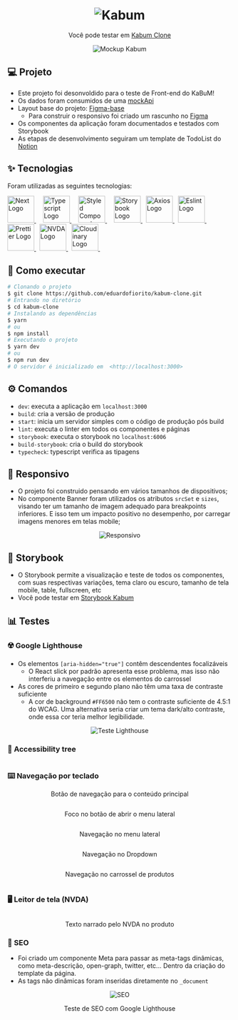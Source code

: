 <h1 align="center"><img src="https://res.cloudinary.com/dtz06cfki/image/upload/v1658216725/kabum/kabumlogo_uzu7z5.svg" alt="Kabum" /> 
</h1>

<p align="center">
  Você pode testar em <a href="https://kabum-clone-kxoznprz0-eduardofiorito.vercel.app/">Kabum Clone</a>
</p>

<p align="center">
  <img src="https://res.cloudinary.com/dtz06cfki/image/upload/v1658219013/kabum/mockup_imjn4u.png" alt="Mockup Kabum" />
</p>

## 💻 Projeto

- Este projeto foi desonvoldido para o teste de Front-end do KaBuM!
- Os dados foram consumidos de uma [mockApi](https://mockapi.io/)
- Layout base do projeto: [Figma-base](https://www.figma.com/file/XQ1KqEcyYtdw0GRcu4MkPf/kabum-home?node-id=0%3A1)
  - Para construir o responsivo foi criado um rascunho no [Figma](https://www.figma.com/file/fFqF4S10zZvJZqjqlcIXaR/Kabum-Home-(Rascunho)?node-id=0%3A1)
- Os componentes da aplicação foram documentados e testados com Storybook
- As etapas de desenvolvimento seguiram um template de TodoList do [Notion](https://silken-message-5cf.notion.site/f6fbdfef9b654d1395f1d274c379674f?v=7ef50b80b1024434829c06a2415cf0a0)

## ✨ Tecnologias

Foram utilizadas as seguintes tecnologias:

<a href="https://nextjs.org">
  <img width="60" title="NextJs" src="https://res.cloudinary.com/dtz06cfki/image/upload/v1658221602/kabum/next_s4ls0i.png" alt="Next Logo">
</a> &nbsp;  &nbsp; 


<a href="https://www.typescriptlang.org">
  <img width="60" title="Typescript" src="https://res.cloudinary.com/dtz06cfki/image/upload/v1658221602/kabum/ts_pscmln.png" alt="Typescript Logo" >
</a> &nbsp;  &nbsp; 


<a href="https://styled-components.com">
  <img width="60" title="Styled Components" src="https://res.cloudinary.com/dtz06cfki/image/upload/v1658221602/kabum/styled_ohdgkt.png" alt="Styled Components Logo" >
</a> &nbsp;  &nbsp; 

<a href="https://storybook.js.org/">
  <img  width="60" title="Storybook" alt="Storybook Logo" src="https://res.cloudinary.com/dtz06cfki/image/upload/v1658221602/kabum/storybook_r43i14.png">
</a> &nbsp; 

<a href="https://axios-http.com/ptbr/docs/intro">
  <img  width="60" title="Axios" alt="Axios Logo" src="https://res.cloudinary.com/dtz06cfki/image/upload/v1658221602/kabum/axios_ldoetw.png">
</a> &nbsp; 

<a href="https://eslint.org">
  <img  width="60" title="Eslint" alt="Eslint Logo" src="https://res.cloudinary.com/dtz06cfki/image/upload/v1658221602/kabum/eslint_bkagnj.png">
</a> &nbsp; 

<a href="https://prettier.io/">
  <img  width="60" title="Prettier" alt="Prettier Logo" src="https://res.cloudinary.com/dtz06cfki/image/upload/v1658221602/kabum/prettier_cp4meu.png">
</a> &nbsp; 

<a href="https://www.nvaccess.org/">
  <img  width="60" title="NVDA" alt="NVDA Logo" src="https://res.cloudinary.com/dtz06cfki/image/upload/v1658221602/kabum/nvda_ynxehz.png">
</a> &nbsp; 

<a href="https://cloudinary.com/">
  <img  width="60" title="Cloudinary" alt="Cloudinary Logo" src="https://res.cloudinary.com/dtz06cfki/image/upload/v1658222900/kabum/cloudinary_xu3sy0.png">
</a> &nbsp; 


## 🚀 Como executar


```bash
# Clonando o projeto
$ git clone https://github.com/eduardofiorito/kabum-clone.git
# Entrando no diretório
$ cd kabum-clone
# Instalando as dependências
$ yarn
# ou
$ npm install
# Executando o projeto
$ yarn dev
# ou
$ npm run dev
# O servidor é inicializado em  <http://localhost:3000>
```

## ⚙️ Comandos

- `dev`: executa a aplicação em `localhost:3000`
- `build`: cria a versão de produção
- `start`: inicia um servidor simples com o código de produção pós build
- `lint`: executa o linter em todos os componentes e páginas
- `storybook`: executa o storybook no `localhost:6006`
- `build-storybook`: cria o build do storybook
- `typecheck`:  typescript verifica as tipagens


## 📱 Responsivo

- O projeto foi construido pensando em vários tamanhos de dispositivos;
- No componente Banner foram utilizados os atributos `srcSet` e `sizes`, visando ter um tamanho de imagem adequado para breakpoints inferiores. E isso tem um impacto positivo no desempenho, por carregar imagens menores em telas mobile;

<p align="center">
  <img src="https://res.cloudinary.com/dtz06cfki/image/upload/v1658226589/kabum/responsivo_zpvfpp.png" alt="Responsivo" />
</p>

## 📖 Storybook
- O Storybook permite a visualização e teste de todos os componentes, com suas respectivas variações, tema claro ou escuro, tamanho de tela mobile, table, fullscreen, etc
- Você pode testar em [Storybook Kabum](https://kabum-storybook.vercel.app/)

## 📊 Testes

### ☢️ Google Lighthouse

- Os elementos `[aria-hidden="true"]` contêm descendentes focalizáveis
  - O React slick por padrão apresenta esse problema, mas isso não interferiu a navegação entre os elementos do carrossel
- As cores de primeiro e segundo plano não têm uma taxa de contraste suficiente
  - A cor de background `#FF6500` não tem o contraste suficiente de  4.5:1 do WCAG. Uma alternativa seria criar um tema dark/alto contraste, onde essa cor teria melhor legibilidade.

<p align="center">
  <img src="https://res.cloudinary.com/dtz06cfki/image/upload/v1658228080/kabum/lighthouse_dd2xa0.png" alt="Teste Lighthouse" />
</p>

### 🌳 Accessibility tree
<p align="center">
  <img src="https://res.cloudinary.com/dtz06cfki/image/upload/v1658228404/tree_hrx0rt.png" alt=""/>
</p>

### ⌨️ Navegação por teclado
<p align="center">
  Botão de navegação para o conteúdo principal
</p>
<p align="center">
  <img src="https://res.cloudinary.com/dtz06cfki/image/upload/v1658229036/kabum/image_69_doxe6u.jpg" alt=""/>
</p>

<p align="center">
  Foco no botão de abrir o menu lateral
</p>
<p align="center">
  <img src="https://res.cloudinary.com/dtz06cfki/image/upload/v1658229036/kabum/image_72_mvuarr.jpg" alt=""/>
</p>

<p align="center">
  Navegação no menu lateral
</p>
<p align="center">
  <img src="https://res.cloudinary.com/dtz06cfki/image/upload/v1658229218/kabum/image_71_o3cyvy.jpg" alt=""/>
</p>

<p align="center">
  Navegação no Dropdown
</p>

<p align="center">
  <img src="https://res.cloudinary.com/dtz06cfki/image/upload/v1658229036/kabum/image_70_q2xytp.jpg" alt=""/>
</p>


<p align="center">
  Navegação no carrossel de produtos
</p>

<p align="center">
  <img src="https://res.cloudinary.com/dtz06cfki/image/upload/v1658229036/kabum/image_73_nsdki7.jpg" alt=""/>
</p>

### 🖥️ Leitor de tela (NVDA)

<p align="center">
  <img src="https://res.cloudinary.com/dtz06cfki/image/upload/v1658229873/kabum/nvda_j86r5n.png" alt=""/>
</p>
<p align="center">
  Texto narrado pelo NVDA no produto
</p>

### 🔎 SEO

- Foi criado um componente Meta para passar as meta-tags dinâmicas, como meta-descrição, open-graph, twitter, etc... Dentro da criação do template da página.
- As tags não dinâmicas foram inseridas diretamente no `_document`

<p align="center">
  <img src="https://res.cloudinary.com/dtz06cfki/image/upload/v1658231057/kabum/seo_qbxrit.png" alt="SEO"/>
</p>
<p align="center">
  Teste de SEO com Google Lighthouse
</p>

